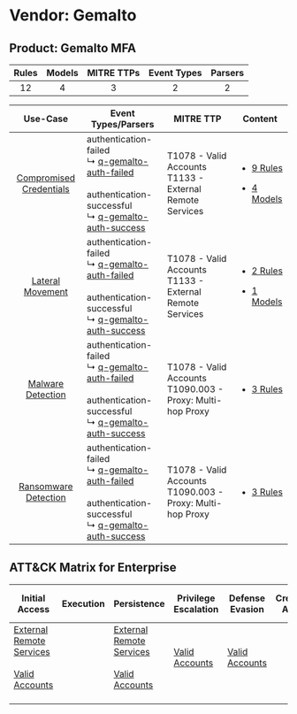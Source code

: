 Vendor: Gemalto
===============
Product: Gemalto MFA
--------------------
| Rules | Models | MITRE TTPs | Event Types | Parsers |
|:-----:|:------:|:----------:|:-----------:|:-------:|
|  12   |   4    |     3      |      2      |    2    |

|                                  Use-Case                                  | Event Types/Parsers                                                                                                                                                                                                        | MITRE TTP                                                        | Content                                                                                                                |
|:--------------------------------------------------------------------------:| -------------------------------------------------------------------------------------------------------------------------------------------------------------------------------------------------------------------------- | ---------------------------------------------------------------- | ---------------------------------------------------------------------------------------------------------------------- |
| [Compromised Credentials](../../../UseCases/uc_compromised_credentials.md) |  authentication-failed<br> ↳ [q-gemalto-auth-failed](Parsers/parserContent_q-gemalto-auth-failed.md)<br><br> authentication-successful<br> ↳ [q-gemalto-auth-success](Parsers/parserContent_q-gemalto-auth-success.md)<br> | T1078 - Valid Accounts<br>T1133 - External Remote Services<br>   | [<ul><li>9 Rules</li></ul><ul><li>4 Models</li></ul>](Rules_Models/r_m_gemalto_gemalto_mfa_Compromised_Credentials.md) |
|        [Lateral Movement](../../../UseCases/uc_lateral_movement.md)        |  authentication-failed<br> ↳ [q-gemalto-auth-failed](Parsers/parserContent_q-gemalto-auth-failed.md)<br><br> authentication-successful<br> ↳ [q-gemalto-auth-success](Parsers/parserContent_q-gemalto-auth-success.md)<br> | T1078 - Valid Accounts<br>T1133 - External Remote Services<br>   | [<ul><li>2 Rules</li></ul><ul><li>1 Models</li></ul>](Rules_Models/r_m_gemalto_gemalto_mfa_Lateral_Movement.md)        |
|       [Malware Detection](../../../UseCases/uc_malware_detection.md)       |  authentication-failed<br> ↳ [q-gemalto-auth-failed](Parsers/parserContent_q-gemalto-auth-failed.md)<br><br> authentication-successful<br> ↳ [q-gemalto-auth-success](Parsers/parserContent_q-gemalto-auth-success.md)<br> | T1078 - Valid Accounts<br>T1090.003 - Proxy: Multi-hop Proxy<br> | [<ul><li>3 Rules</li></ul>](Rules_Models/r_m_gemalto_gemalto_mfa_Malware_Detection.md)                                 |
|    [Ransomware Detection](../../../UseCases/uc_ransomware_detection.md)    |  authentication-failed<br> ↳ [q-gemalto-auth-failed](Parsers/parserContent_q-gemalto-auth-failed.md)<br><br> authentication-successful<br> ↳ [q-gemalto-auth-success](Parsers/parserContent_q-gemalto-auth-success.md)<br> | T1078 - Valid Accounts<br>T1090.003 - Proxy: Multi-hop Proxy<br> | [<ul><li>3 Rules</li></ul>](Rules_Models/r_m_gemalto_gemalto_mfa_Ransomware_Detection.md)                              |

ATT&CK Matrix for Enterprise
----------------------------
| Initial Access                                                                                                                                   | Execution | Persistence                                                                                                                                      | Privilege Escalation                                                | Defense Evasion                                                     | Credential Access | Discovery | Lateral Movement | Collection | Command and Control                                                                                                                       | Exfiltration | Impact |
| ------------------------------------------------------------------------------------------------------------------------------------------------ | --------- | ------------------------------------------------------------------------------------------------------------------------------------------------ | ------------------------------------------------------------------- | ------------------------------------------------------------------- | ----------------- | --------- | ---------------- | ---------- | ----------------------------------------------------------------------------------------------------------------------------------------- | ------------ | ------ |
| [External Remote Services](https://attack.mitre.org/techniques/T1133)<br><br>[Valid Accounts](https://attack.mitre.org/techniques/T1078)<br><br> |           | [External Remote Services](https://attack.mitre.org/techniques/T1133)<br><br>[Valid Accounts](https://attack.mitre.org/techniques/T1078)<br><br> | [Valid Accounts](https://attack.mitre.org/techniques/T1078)<br><br> | [Valid Accounts](https://attack.mitre.org/techniques/T1078)<br><br> |                   |           |                  |            | [Proxy: Multi-hop Proxy](https://attack.mitre.org/techniques/T1090/003)<br><br>[Proxy](https://attack.mitre.org/techniques/T1090)<br><br> |              |        |